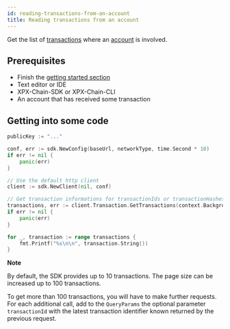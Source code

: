 ```yaml
---
id: reading-transactions-from-an-account
title: Reading transactions from an account
---
```


Get the list of [transactions](../../protocol/transaction.md) where an [account](../../built-in-features/account.md) is involved.

## Prerequisites

- Finish the [getting started section](../../getting-started/setting-up-workstation.md)
- Text editor or IDE
- XPX-Chain-SDK or XPX-Chain-CLI
- An account that has received some transaction

## Getting into some code

<!--DOCUSAURUS_CODE_TABS-->
<!--Golang-->
```go
publicKey := "..."

conf, err := sdk.NewConfig(baseUrl, networkType, time.Second * 10)
if err != nil {
    panic(err)
}

// Use the default http client
client := sdk.NewClient(nil, conf)

// Get transaction informations for transactionIds or transactionHashes
transactions, err := client.Transaction.GetTransactions(context.Background(), []string{publicKey})
if err != nil {
    panic(err)
}

for _, transaction := range transactions {
    fmt.Printf("%s\n\n", transaction.String())
}
```
<!--END_DOCUSAURUS_CODE_TABS-->

<div class="info">

**Note**

By default, the SDK provides up to 10 transactions. The page size can be increased up to 100 transactions.

</div>

To get more than 100 transactions, you will have to make further requests. For each additional call, add to the `QueryParams` the optional parameter `transactionId` with the latest transaction identifier known returned by the previous request.

